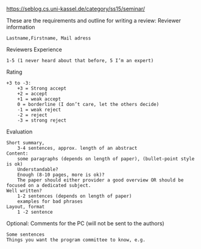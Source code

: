 https://seblog.cs.uni-kassel.de/category/ss15/seminar/

These are the requirements and outline for writing a review:
Reviewer information

    Lastname,Firstname, Mail adress

Reviewers Experience

    1-5 (1 never heard about that before, 5 I’m an expert)

Rating

    +3 to -3:
        +3 = Strong accept
        +2 = accept
        +1 = weak accept
        0 = borderline (I don’t care, let the others decide)
        -1 = weak reject
        -2 = reject
        -3 = strong reject

Evaluation

    Short summary,
        3-4 sentences, approx. length of an abstract
    Content:
        some paragraphs (depends on length of paper), (bullet-point style is ok)
        Understandable?
        Enough (8-10 pages, more is ok)?
        The paper should either provider a good overview OR should be focused on a dedicated subject.
    Well written?
        1-2 sentences (depends on length of paper)
        examples for bad phrases
    Layout, format
        1 -2 sentence

Optional: Comments for the PC (will not be sent to the authors)

    Some sentences
    Things you want the program committee to know, e.g.


